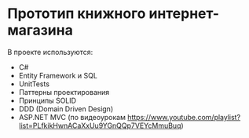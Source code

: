 # Прототип книжного интернет-магазина
В проекте используются:
* C#
* Entity Framework и SQL
* UnitTests
* Паттерны проектирования
* Принципы SOLID
* DDD (Domain Driven Design)
* ASP.NET MVC
(по видеоурокам https://www.youtube.com/playlist?list=PLfkikHwnACaXxUu9YGnQQp7VEYcMmuBuq)
